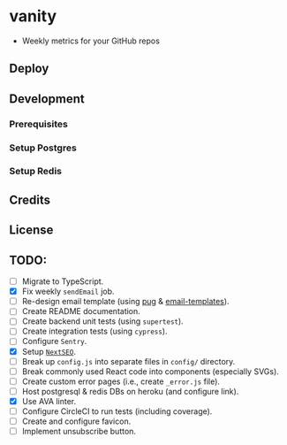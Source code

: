 # vanity

- Weekly metrics for your GitHub repos

## Deploy

## Development

### Prerequisites
### Setup Postgres
### Setup Redis

## Credits

## License

## TODO:

- [ ] Migrate to TypeScript.
- [x] Fix weekly `sendEmail` job.
- [ ] Re-design email template (using [pug](https://github.com/pugjs/pug) & [email-templates](https://github.com/forwardemail/email-templates)).
- [ ] Create README documentation.
- [ ] Create backend unit tests (using `supertest`).
- [ ] Create integration tests (using `cypress`).
- [ ] Configure `Sentry`.
- [x] Setup [`NextSEO`](https://github.com/garmeeh/next-seo).
- [ ] Break up `config.js` into separate files in `config/` directory.
- [ ] Break commonly used React code into components (especially SVGs).
- [ ] Create custom error pages (i.e., create `_error.js` file).
- [ ] Host postgresql & redis DBs on heroku (and configure link).
- [x] Use AVA linter.
- [ ] Configure CircleCI to run tests (including coverage).
- [ ] Create and configure favicon.
- [ ] Implement unsubscribe button.